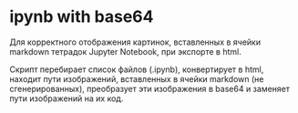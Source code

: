 # ipynb with base64
Для корректного отображения картинок, вставленных в ячейки markdown тетрадок Jupyter Notebook, при экспорте в html.  

Скрипт перебирает список файлов (.ipynb), конвертирует в html, находит пути изображений, вставленных в ячейки markdown (не сгенерированных), преобразует эти изображения в base64 и заменяет пути изображений на их код.
